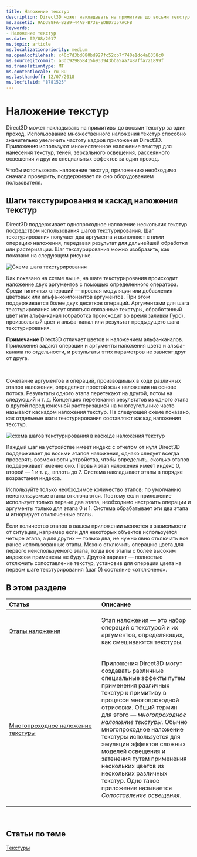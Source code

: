 ```yaml
---
title: Наложение текстур
description: Direct3D может накладывать на примитивы до восьми текстур за один проход.
ms.assetid: 9AD388FA-B2B9-44A9-B73E-EDBD7357ACFB
keywords:
- Наложение текстур
ms.date: 02/08/2017
ms.topic: article
ms.localizationpriority: medium
ms.openlocfilehash: c40c7d3bd080bd927fc52cb7f740e1dc4a6358c0
ms.sourcegitcommit: a3dc929858415b933943bba5aa7487ffa721899f
ms.translationtype: MT
ms.contentlocale: ru-RU
ms.lasthandoff: 12/07/2018
ms.locfileid: "8781525"
---
```

# <a name="texture-blending"></a>Наложение текстур


Direct3D может накладывать на примитивы до восьми текстур за один проход. Использование множественного наложения текстур способно значительно увеличить частоту кадров приложения Direct3D. Приложения используют множественное наложение текстур для нанесения текстур, теней, зеркального освещения, рассеянного освещения и других специальных эффектов за один проход.

Чтобы использовать наложение текстур, приложению необходимо сначала проверить, поддерживает ли оно оборудованием пользователя.

## <a name="span-idtexture-stages-and-the-texture-blending-cascadespanspan-idtexture-stages-and-the-texture-blending-cascadespanspan-idtexture-stages-and-the-texture-blending-cascadespantexture-stages-and-the-texture-blending-cascade"></a><span id="Texture-Stages-and-the-Texture-Blending-Cascade"></span><span id="texture-stages-and-the-texture-blending-cascade"></span><span id="TEXTURE-STAGES-AND-THE-TEXTURE-BLENDING-CASCADE"></span>Шаги текстурирования и каскад наложения текстур


Direct3D поддерживает однопроходное наложение нескольких текстур посредством использования шагов текстурирования. Шаг текстурирования получает два аргумента и выполняет с ними операцию наложения, передавая результат для дальнейшей обработки или растеризации. Шаг текстурирования можно изобразить, как показано на следующем рисунке.

![Схема шага текстурирования](images/texstg.png)

Как показано на схеме выше, на шаге текстурирования происходит наложение двух аргументов с помощью определенного оператора. Среди типичных операций — простая модуляция или добавления цветовых или альфа-компонентов аргументов. При этом поддерживается более двух десятков операций. Аргументами для шага текстурирования могут являться связанные текстуры, обработанный цвет или альфа-канал (обработка происходит во время заливки Гуро), произвольный цвет и альфа-канал или результат предыдущего шага текстурирования.

**Примечание**  Direct3D отличает цветов и наложением альфа-каналов. Приложения задают операции и аргументы наложения цвета и альфа-канала по отдельности, и результаты этих параметров не зависят друг от друга.

 

Сочетание аргументов и операций, производимых в ходе различных этапов наложения, определяет простой язык наложения на основе потока. Результаты одного этапа перетекают на другой, потом на следующий и т. д. Концепцию перетекания результатов из одного этапа в другой перед конечной растеризацией на многоугольнике часто называют каскадом наложения текстур. На следующей схеме показано, как отдельные шаги текстурирования составляют каскад наложения текстур.

![схема шагов текстурирования в каскаде наложения текстур](images/tcascade.png)

Каждый шаг на устройстве имеет индекс с отчетом от нуля Direct3D поддерживает до восьми этапов наложения, однако следует всегда проверять возможности устройства, чтобы определить, сколько этапов поддерживает именно оно. Первый этап наложения имеет индекс 0, второй — 1 и т. д., вплоть до 7. Система накладывает этапы в порядке возрастания индекса.

Используйте только необходимое количество этапов; по умолчанию неиспользуемые этапы отключаются. Поэтому если приложение использует только первые два этапа, необходимо настроить операции и аргументы только для этапа 0 и 1. Система обрабатывает эти два этапа и игнорирует отключенные этапы.

Если количество этапов в вашем приложении меняется в зависимости от ситуации, например если для некоторых объектов используется четыре этапа, а для других — только два, не нужно явно отключать все ранее использованные этапы. Можно отключить операцию цвета для первого неиспользуемого этапа, тогда все этапы с более высоким индексом применены не будут. Другой вариант — полностью отключить сопоставление текстур, установив для операции цвета на первом шаге текстурирования (шаг 0) состояние «отключено».

## <a name="span-idin-this-sectionspanin-this-section"></a><span id="in-this-section"></span>В этом разделе


<table>
<colgroup>
<col width="50%" />
<col width="50%" />
</colgroup>
<thead>
<tr class="header">
<th align="left">Статья</th>
<th align="left">Описание</th>
</tr>
</thead>
<tbody>
<tr class="odd">
<td align="left"><p><a href="blending-stages.md">Этапы наложения</a></p></td>
<td align="left"><p>Этап наложения — это набор операций с текстурой и их аргументов, определяющих, как смешиваются текстуры.</p></td>
</tr>
<tr class="even">
<td align="left"><p><a href="multipass-texture-blending.md">Многопроходное наложение текстуры</a></p></td>
<td align="left"><p>Приложения Direct3D могут создавать различные специальные эффекты путем применения различных текстур к примитиву в процессе многопроходной отрисовки. Общий термин для этого — <em>многопроходное наложение текстуры</em>. Обычно многопроходное наложение текстуры используется для эмуляции эффектов сложных моделей освещения и затенения путем применения нескольких цветов из нескольких различных текстур. Одно такое приложение называется <em>Сопоставление освещения</em>.</p></td>
</tr>
</tbody>
</table>

 

## <a name="span-idrelated-topicsspanrelated-topics"></a><span id="related-topics"></span>Статьи по теме


[Текстуры](textures.md)

 

 




